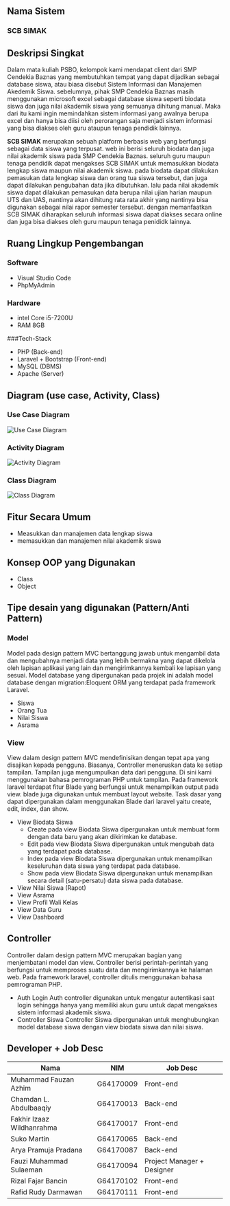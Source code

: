 ## Nama Sistem
### SCB SIMAK


## Deskripsi Singkat
Dalam mata kuliah PSBO, kelompok kami mendapat client dari SMP Cendekia Baznas yang membutuhkan tempat yang dapat dijadikan sebagai database siswa, atau biasa disebut Sistem Informasi dan Manajemen Akedemik Siswa. sebelumnya, pihak SMP Cendekia Baznas masih menggunakan microsoft excel sebagai database siswa seperti biodata siswa dan juga nilai akademik siswa yang semuanya dihitung manual. Maka dari itu kami ingin memindahkan sistem informasi yang awalnya berupa excel dan hanya bisa diisi oleh perorangan saja menjadi sistem informasi yang bisa diakses oleh guru ataupun tenaga pendidik lainnya.

**SCB SIMAK** merupakan sebuah platform berbasis web yang berfungsi sebagai data siswa yang terpusat. web ini berisi seluruh biodata dan juga nilai akademik siswa pada SMP Cendekia Baznas. seluruh guru maupun tenaga pendidik dapat mengakses SCB SIMAK untuk memasukkan biodata lengkap siswa maupun nilai akademik siswa. pada biodata dapat dilakukan pemasukan data lengkap siswa dan orang tua siswa tersebut, dan juga dapat dilakukan pengubahan data jika dibutuhkan. lalu pada nilai akademik siswa dapat dilakukan pemasukan data berupa nilai ujian harian maupun UTS dan UAS, nantinya akan dihitung rata rata akhir yang nantinya bisa digunakan sebagai nilai rapor semester tersebut. dengan memanfaatkan SCB SIMAK diharapkan seluruh informasi siswa dapat diakses secara online dan juga bisa diakses oleh guru maupun tenaga penididk lainnya.

## Ruang Lingkup Pengembangan
### Software
- Visual Studio Code
- PhpMyAdmin

### Hardware
- intel Core i5-7200U
- RAM 8GB

###Tech-Stack
- PHP (Back-end)
- Laravel + Bootstrap (Front-end)
- MySQL (DBMS)
- Apache (Server)

## Diagram (use case, Activity, Class)
### Use Case Diagram
![Use Case Diagram](https://user-images.githubusercontent.com/38348341/82389958-9d531c00-9a67-11ea-9cf9-36b993ac625c.png)

### Activity Diagram
![Activity Diagram](https://user-images.githubusercontent.com/38348341/82389953-9af0c200-9a67-11ea-8809-520982a7ec71.png)

### Class Diagram
![Class Diagram](https://user-images.githubusercontent.com/38348341/82389956-9cba8580-9a67-11ea-9caf-936723f18100.png)

## Fitur Secara Umum
- Measukkan dan manajemen data lengkap siswa
- memasukkan dan manajemen nilai akademik siswa

## Konsep OOP yang Digunakan
- Class
- Object

## Tipe desain yang digunakan (Pattern/Anti Pattern)
### Model
Model pada design pattern MVC bertanggung jawab untuk mengambil data dan mengubahnya menjadi data yang lebih bermakna yang dapat dikelola oleh lapisan aplikasi yang lain dan mengirimkannya kembali ke lapisan yang sesuai. Model database yang dipergunakan pada projek ini adalah model database dengan migration:Eloquent ORM yang terdapat pada framework Laravel.
- Siswa 
- Orang Tua
- Nilai Siswa
- Asrama 
 
### View
View dalam design pattern MVC mendefinisikan dengan tepat apa yang disajikan kepada pengguna. Biasanya, Controller meneruskan data ke setiap tampilan. Tampilan juga mengumpulkan data dari pengguna. Di sini kami menggunakan bahasa pemrograman PHP untuk tampilan. Pada framework laravel terdapat fitur Blade yang berfungsi untuk menampilkan output pada view. blade juga digunakan untuk membuat layout website. Task dasar yang dapat dipergunakan dalam menggunakan Blade dari laravel yaitu create, edit, index, dan show.  
- View Biodata Siswa
  - Create pada view Biodata Siswa dipergunakan untuk membuat form dengan data baru yang akan dikirimkan ke database.
  - Edit pada view Biodata Siswa dipergunakan untuk mengubah data yang terdapat pada database.
  - Index pada view Biodata Siswa dipergunakan untuk menampilkan keseluruhan data siswa yang terdapat pada database.
  - Show pada view Biodata Siswa dipergunakan untuk menampilkan secara detail (satu-persatu) data siswa pada database. 
- View Nilai Siswa (Rapot)
- View Asrama
- View Profil Wali Kelas
- View Data Guru
- View Dashboard 
 
 
## Controller
Controller dalam design pattern MVC merupakan bagian yang menjembatani model dan view. Controller berisi perintah-perintah yang berfungsi untuk memproses suatu data dan mengirimkannya ke halaman web. Pada framework laravel, controller ditulis menggunakan bahasa pemrograman PHP.
- Auth Login
  Auth controller digunakan untuk mengatur autentikasi saat login sehingga hanya yang memiliki akun guru untuk dapat mengakses sistem informasi akademik siswa. 
- Controller Siswa
  Controller Siswa dipergunakan untuk menghubungkan model database siswa dengan view biodata siswa dan nilai siswa.  

## Developer + Job Desc
| Nama | NIM | Job Desc |
|---	|---	|---	|
| Muhammad Fauzan Azhim | G64170009 | Front-end |
| Chamdan L. Abdulbaaqiy | G64170013 | Back-end | 
| Fakhir Izaaz Wildhanrahma | G64170017 | Front-end | 
| Suko Martin | G64170065 | Back-end |
| Arya Pramuja Pradana | G64170087 | Back-end |
| Fauzi Muhammad Sulaeman | G64170094 | Project Manager + Designer |
| Rizal Fajar Bancin | G64170102 | Front-end |
| Rafid Rudy Darmawan | G64170111 | Front-end |
